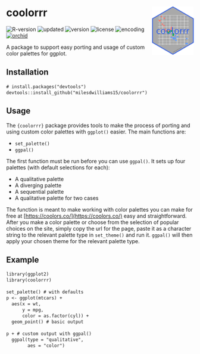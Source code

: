 # coolorrr <img src="inst/logo.png" align="right" height="130" />

![R-version](https://img.shields.io/badge/R%20%3E%3D-3.4.3-brightgreen)
![updated](https://img.shields.io/badge/last%20update-09--30--2022-brightgreen)
![version](https://img.shields.io/badge/version-0.0.1.2100-brightgreen)
![license](https://img.shields.io/badge/license-MIT-red)
![encoding](https://img.shields.io/badge/encoding-UTF--8-red)
[![orchid](https://img.shields.io/badge/ORCID-0000--0003--0192--5542-brightgreen)](https://orcid.org/0000-0003-0192-5542)

A package to support easy porting and usage of custom color palettes for ggplot.

## Installation

```
# install.packages("devtools")
devtools::install_github("milesdwilliams15/coolorrr")
```

## Usage

The `{coolorrr}` package provides tools to make the process of porting and using custom color palettes with `ggplot()` easier. The main functions are:

  - `set_palette()`
  - `ggpal()`
  
The first function must be run before you can use `ggpal()`. It sets up four palettes (with default selections for each):

  - A qualitative palette
  - A diverging palette
  - A sequential palette
  - A qualitative palette for two cases
  
The function is meant to make working with color palettes you can make for free at [https://coolors.co/](https://coolors.co/) easy and straightforward. After you make a color palette or choose from the selection of popular choices on the site, simply copy the url for the page, paste it as a character string to the relevant palette type in `set_theme()` and run it. `ggpal()` will then apply your chosen theme for the relevant palette type.

## Example

```
library(ggplot2)
library(coolorrr)

set_palette() # with defaults
p <- ggplot(mtcars) +
  aes(x = wt,
      y = mpg,
      color = as.factor(cyl)) +
  geom_point() # basic output
  
p + # custom output with ggpal()
  ggpal(type = "qualitative",
        aes = "color")
```

